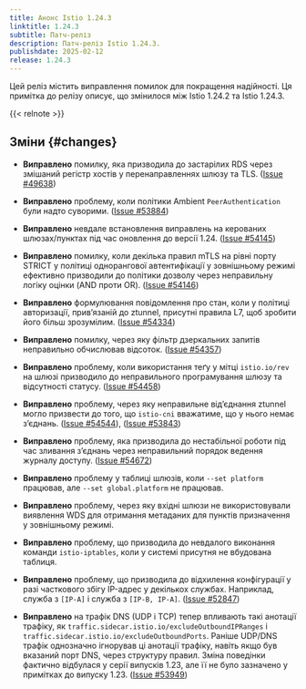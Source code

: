 ```yaml
---
title: Анонс Istio 1.24.3
linktitle: 1.24.3
subtitle: Патч-реліз
description: Патч-реліз Istio 1.24.3.
publishdate: 2025-02-12
release: 1.24.3
---
```



Цей реліз містить виправлення помилок для покращення надійності. Ця примітка до релізу описує, що змінилося між Istio 1.24.2 та Istio 1.24.3.

{{< relnote >}}

## Зміни {#changes}

- **Виправлено** помилку, яка призводила до застарілих RDS через змішаний регістр хостів у перенаправленнях шлюзу та TLS.
  ([Issue #49638](https://github.com/istio/istio/issues/49638))

- **Виправлено** проблему, коли політики Ambient `PeerAuthentication` були надто суворими.
  ([Issue #53884](https://github.com/istio/istio/issues/53884))

- **Виправлено** невдале встановлення виправлень на керованих шлюзах/пунктах під час оновлення до версії 1.24.
  ([Issue #54145](https://github.com/istio/istio/issues/54145))

- **Виправлено** помилку, коли декілька правил mTLS на рівні порту STRICT у політиці однорангової автентифікації у зовнішньому режимі ефективно призводили до політики дозволу через неправильну логіку оцінки (AND проти OR).
  ([Issue #54146](https://github.com/istio/istio/issues/54146))

- **Виправлено** формулювання повідомлення про стан, коли у політиці авторизації, привʼязаній до ztunnel, присутні правила L7, щоб зробити його більш зрозумілим.
  ([Issue #54334](https://github.com/istio/istio/issues/54334))

- **Виправлено** помилку, через яку фільтр дзеркальних запитів неправильно обчислював відсоток.
  ([Issue #54357](https://github.com/istio/istio/issues/54357))

- **Виправлено** проблему, коли використання теґу у мітці `istio.io/rev` на шлюзі призводило до неправильного програмування шлюзу та відсутності статусу.
  ([Issue #54458](https://github.com/istio/istio/issues/54458))

- **Виправлено** проблему, через яку неправильне відʼєднання ztunnel могло призвести до того, що `istio-cni` вважатиме, що у нього немає зʼєднань.
  ([Issue #54544](https://github.com/istio/istio/issues/54544)), ([Issue #53843](https://github.com/istio/istio/issues/53843))

- **Виправлено** проблему, яка призводила до нестабільної роботи під час зливання зʼєднань через неправильний порядок ведення журналу доступу.
  ([Issue #54672](https://github.com/istio/istio/issues/54672))

- **Виправлено** проблему у таблиці шлюзів, коли `--set platform` працював, але `--set global.platform` не працював.

- **Виправлено** проблему, через яку вхідні шлюзи не використовували виявлення WDS для отримання метаданих для пунктів призначення у зовнішньому режимі.

- **Виправлено** проблему, що призводила до невдалого виконання команди `istio-iptables`, коли у системі присутня не вбудована таблиця.

- **Виправлено** проблему, що призводила до відхилення конфігурації у разі часткового збігу IP-адрес у декількох службах.
Наприклад, служба з `[IP-A]` і служба з `[IP-B, IP-A]`.  ([Issue #52847](https://github.com/istio/istio/issues/52847))

- **Виправлено** на трафік DNS (UDP і TCP) тепер впливають такі анотації трафіку, як `traffic.sidecar.istio.io/excludeOutboundIPRanges` і `traffic.sidecar.istio.io/excludeOutboundPorts`. Раніше UDP/DNS трафік однозначно ігнорував ці анотації трафіку, навіть якщо був вказаний порт DNS, через структуру правил. Зміна поведінки фактично відбулася у серії випусків 1.23, але її не було зазначено у примітках до випуску 1.23.
  ([Issue #53949](https://github.com/istio/istio/issues/53949))
